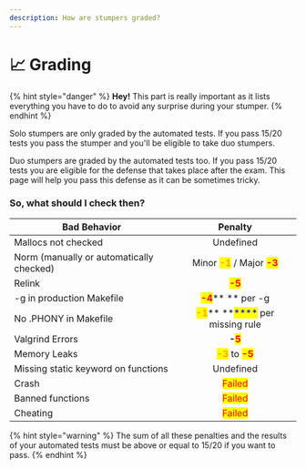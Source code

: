 ```yaml
---
description: How are stumpers graded?
---
```


# 📈 Grading

{% hint style="danger" %}
**Hey!** This part is really important as it lists everything you have to do to avoid any surprise during your stumper.
{% endhint %}

Solo stumpers are only graded by the automated tests. If you pass 15/20 tests you pass the stumper and you'll be eligible to take duo stumpers.

Duo stumpers are graded by the automated tests too. If you pass 15/20 tests you are eligible for the defense that takes place after the exam. This page will help you pass this defense as it can be sometimes tricky.

### So, what should I check then?

| Bad Behavior                             |                                                Penalty                                               |
| ---------------------------------------- | :--------------------------------------------------------------------------------------------------: |
| Mallocs not checked                      |                                               Undefined                                              |
| Norm (manually or automatically checked) |    Minor <mark style="color:orange;">**-1**</mark> / Major <mark style="color:red;">**-3**</mark>    |
| Relink                                   |                                <mark style="color:red;">**-5**</mark>                                |
| -g in production Makefile                |                          <mark style="color:red;">**-4**</mark>** ** per -g                          |
| No .PHONY in Makefile                    | <mark style="color:orange;">**-1**</mark>** **<mark style="color:blue;">****</mark> per missing rule |
| Valgrind Errors                          |                              **-**<mark style="color:red;">**5**</mark>                              |
| Memory Leaks                             |          <mark style="color:orange;">**-3**</mark> to <mark style="color:red;">**-5**</mark>         |
| Missing static keyword on functions      |                                               Undefined                                              |
| Crash                                    |                                <mark style="color:red;">Failed</mark>                                |
| Banned functions                         |                                <mark style="color:red;">Failed</mark>                                |
| Cheating                                 |                                <mark style="color:red;">Failed</mark>                                |

{% hint style="warning" %}
The sum of all these penalties and the results of your automated tests must be above or equal to 15/20 if you want to pass.
{% endhint %}

